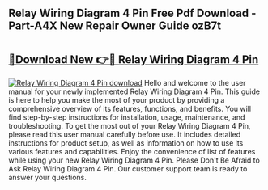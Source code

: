 ## Relay Wiring Diagram 4 Pin Free Pdf Download - Part-A4X New Repair Owner Guide ozB7t

# <h2><a href="http://dfiz5d.blite.top/?on=Relay+Wiring+Diagram+4+Pin">🔗Download New 👉🔴 Relay Wiring Diagram 4 Pin</a></h2>

[![Relay Wiring Diagram 4 Pin download](https://i.imgur.com/lujVjoI.png)](http://dfiz5d.blite.top/?on=Relay+Wiring+Diagram+4+Pin)
Hello and welcome to the user manual for your newly implemented Relay Wiring Diagram 4 Pin. This guide is here to help you make the most of your product by providing a comprehensive overview of its features, functions, and benefits. You will find step-by-step instructions for installation, usage, maintenance, and troubleshooting. To get the most out of your Relay Wiring Diagram 4 Pin, please read this user manual carefully before use. It includes detailed instructions for product setup, as well as information on how to use its various features and capabilities. Enjoy the convenience of list of features while using your new Relay Wiring Diagram 4 Pin. Please Don't Be Afraid to Ask Relay Wiring Diagram 4 Pin. Our customer support team is ready to answer your questions.
